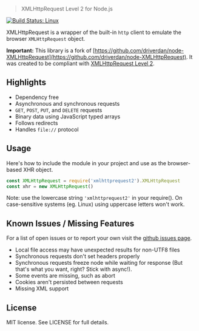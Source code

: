 > XMLHttpRequest Level 2 for Node.js

[![Build Status: Linux](https://travis-ci.org/Mogztter/node-XMLHttpRequest.svg?branch=master)](https://travis-ci.org/Mogztter/node-XMLHttpRequest)

XMLHttpRequest is a wrapper of the built-in `http` client to emulate the browser `XMLHttpRequest` object.

**Important:** This library is a fork of [https://github.com/driverdan/node-XMLHttpRequest](https://github.com/driverdan/node-XMLHttpRequest).
It was created to be compliant with [XMLHttpRequest Level 2](http://www.w3.org/TR/XMLHttpRequest2/).

## Highlights

- Dependency free
- Asynchronous and synchronous requests
- `GET`, `POST`, `PUT`, and `DELETE` requests
- Binary data using JavaScript typed arrays
- Follows redirects
- Handles `file://` protocol

## Usage

Here's how to include the module in your project and use as the browser-based XHR object.

```js
const XMLHttpRequest = require('xmlhttprequest2').XMLHttpRequest
const xhr = new XMLHttpRequest()
```

Note: use the lowercase string `'xmlhttprequest2'` in your require().
On case-sensitive systems (eg. Linux) using uppercase letters won't work.

## Known Issues / Missing Features

For a list of open issues or to report your own visit the [github issues page](https://github.com/Mogztter/node-XMLHttpRequest/issues).

* Local file access may have unexpected results for non-UTF8 files
* Synchronous requests don't set headers properly
* Synchronous requests freeze node while waiting for response (But that's what you want, right? Stick with async!).
* Some events are missing, such as abort
* Cookies aren't persisted between requests
* Missing XML support

## License

MIT license. See LICENSE for full details.
